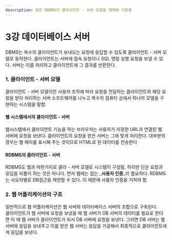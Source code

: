 ```yaml
---
description: 많은 RDBMS가 클라이언트 - 서버 모델을 채택해 가동중
---
```


# 3강 데이터베이스 서버

DBMS는 복수의 클라이언트가 보내오는 요청에 응답할 수 있도록 클라이언트 - 서버 모델로 동작한다. 클라이언트는 서버에 접속 요청이나 SQL 명렁 실행 요청을 보낼 수 있다. 서버는 이를 처리하고 클라이언트에 그 결과를 반환한다.

### 1. 클라이언트 - 서버 모델

클라이언트 - 서버 모델이란 사용자 조작에 따라 요청을 전달하는 클라이언트와 해당 요청을 받아 처리하는 서버 소프트웨어를 나누고 복수의 컴퓨터 상에서 하나의 모델을 구현하는 시스템을 말함.

#### 웹 시스템에서의 클라이언트 - 서버

웹시스템에서 클라이언트 기능을 하는 브라우저는 사용자가 지정한 URL과 연결된 웹 서버에 요청을 보낸다. 클라이언트의 요청을 받은 서버는 그에 맞게 처리한다. 대부분의 경우는 웹 페이를 표시해 주는 것이므로 HTML로 된 데이터를 전송한다

#### RDBMS의 클라이언트 - 서버

RDBMS도 웹과 마찬가지로 클라 - 서버 모델로 시스템이 구성됨. 하지만 단순 요청과 응답을 되풀이 하는 것은 아니다. 먼저 웹에는 없는 _**사용자 인증**_이 플요하다. RDBMS는 사요자별로 DB접근을 제한할 수 있다. 이 때문에 사용자 인증을 거쳐야 함.

### 2. 웹 어플리케이션의 구조

일반적으로 웹 어플리케이션은 웹 서버와 데이터베이스 서버의 조합으로 구축된다.  
클라이언트가 웹 서버에 요청을 보냈을 때 웹 서버가 DB 서버의 데이터를 필요로 한다면 이 때 웹 서버가 클라이언트가 되서 DB 서버에 요청을 보낸다. 그러면 DB 서버는 웹 서버에 응답을 보내주고 이를 받은 웹 서버는 응답을 가공해서 최종적으로 클라이언트에게 응답을 보낸다.

